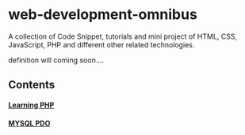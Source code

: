 # web-development-omnibus
A collection of Code Snippet, tutorials and mini project of HTML, CSS, JavaScript, PHP and different other related technologies.

definition will coming soon....


## Contents
#### [Learning PHP](learning-php)
#### [MYSQL PDO](mysql-pdo-tutorial)
